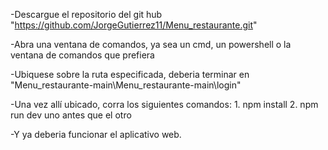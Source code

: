 -Descargue el repositorio del git hub "https://github.com/JorgeGutierrez11/Menu_restaurante.git"

-Abra una ventana de comandos, ya sea un cmd, un powershell o la ventana de comandos que prefiera

-Ubiquese sobre la ruta especificada, deberia terminar en "Menu_restaurante-main\Menu_restaurante-main\login"

-Una vez allí ubicado, corra los siguientes comandos:
		1. npm install
		2. npm run dev
	uno antes que el otro

-Y ya deberia funcionar el aplicativo web.